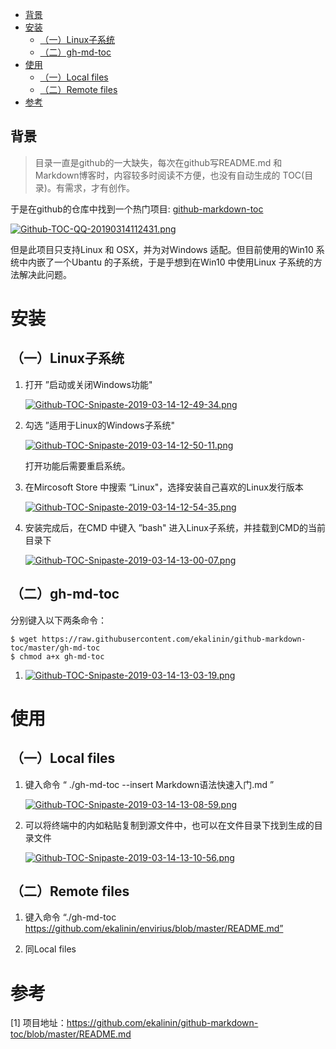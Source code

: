   * [背景](#背景)
   * [安装](#安装)
      * [（一）Linux子系统](#一linux子系统)
      * [（二）gh-md-toc](#二gh-md-toc)
   * [使用](#使用)
      * [（一）Local files](#一local-files)
      * [（二）Remote files](#二remote-files)
   * [参考](#参考)

## 背景

> 目录一直是github的一大缺失，每次在github写README.md 和Markdown博客时，内容较多时阅读不方便，也没有自动生成的 TOC(目录)。有需求，才有创作。

于是在github的仓库中找到一个热门项目: [github-markdown-toc](https://github.com/ekalinin/github-markdown-toc)

[![Github-TOC-QQ-20190314112431.png](https://i.postimg.cc/PrQCSPs9/Github-TOC-QQ-20190314112431.png)](https://postimg.cc/zV3DBDfF)

但是此项目只支持Linux 和 OSX，并为对Windows 适配。但目前使用的Win10 系统中内嵌了一个Ubantu 的子系统，于是乎想到在Win10 中使用Linux 子系统的方法解决此问题。



# 安装

## （一）Linux子系统

1. 打开 ”启动或关闭Windows功能"

   [![Github-TOC-Snipaste-2019-03-14-12-49-34.png](https://i.postimg.cc/Qx3BgcPc/Github-TOC-Snipaste-2019-03-14-12-49-34.png)](https://postimg.cc/5jsNbQft)

2. 勾选 ”适用于Linux的Windows子系统"

   [![Github-TOC-Snipaste-2019-03-14-12-50-11.png](https://i.postimg.cc/4yCYSc3k/Github-TOC-Snipaste-2019-03-14-12-50-11.png)](https://postimg.cc/1nHRgf6J)

   打开功能后需要重启系统。

3. 在Mircosoft Store 中搜索 “Linux"，选择安装自己喜欢的Linux发行版本

   [![Github-TOC-Snipaste-2019-03-14-12-54-35.png](https://i.postimg.cc/SKJjQd2b/Github-TOC-Snipaste-2019-03-14-12-54-35.png)](https://postimg.cc/2qNC2470)

4. 安装完成后，在CMD 中键入 ”bash" 进入Linux子系统，并挂载到CMD的当前目录下

   [![Github-TOC-Snipaste-2019-03-14-13-00-07.png](https://i.postimg.cc/MZRMj9sW/Github-TOC-Snipaste-2019-03-14-13-00-07.png)](https://postimg.cc/dDstbjPX)

## （二）gh-md-toc

分别键入以下两条命令：

```
$ wget https://raw.githubusercontent.com/ekalinin/github-markdown-toc/master/gh-md-toc
$ chmod a+x gh-md-toc
```

1. [![Github-TOC-Snipaste-2019-03-14-13-03-19.png](https://i.postimg.cc/3xLdHVwZ/Github-TOC-Snipaste-2019-03-14-13-03-19.png)](https://postimg.cc/0zw8YtD6)



# 使用

## （一）Local files

1. 键入命令 “ ./gh-md-toc --insert Markdown语法快速入门.md ”

   [![Github-TOC-Snipaste-2019-03-14-13-08-59.png](https://i.postimg.cc/T32pFfTw/Github-TOC-Snipaste-2019-03-14-13-08-59.png)](https://postimg.cc/w7PqsKy8)

2. 可以将终端中的内如粘贴复制到源文件中，也可以在文件目录下找到生成的目录文件

   [![Github-TOC-Snipaste-2019-03-14-13-10-56.png](https://i.postimg.cc/j2zD0jWW/Github-TOC-Snipaste-2019-03-14-13-10-56.png)](https://postimg.cc/GTmLvdxr)

## （二）Remote files

1. 键入命令 “./gh-md-toc https://github.com/ekalinin/envirius/blob/master/README.md”

2. 同Local files

# 参考

[1] 项目地址：https://github.com/ekalinin/github-markdown-toc/blob/master/README.md
